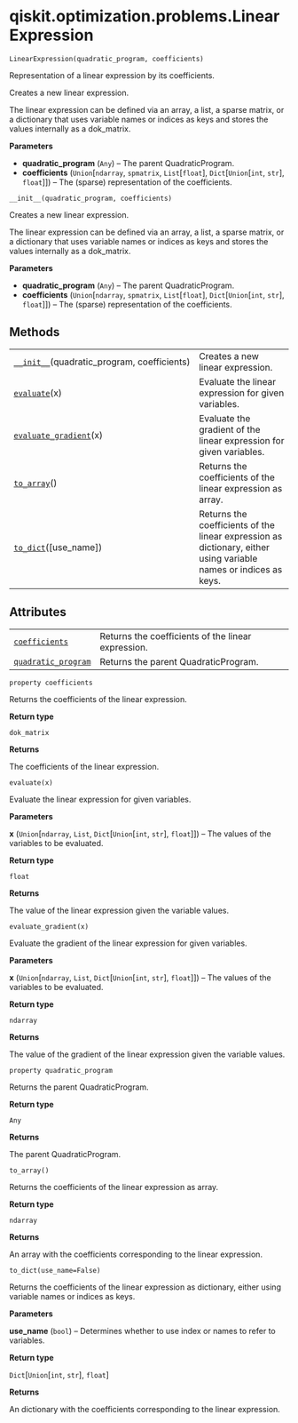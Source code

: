 # qiskit.optimization.problems.LinearExpression

`LinearExpression(quadratic_program, coefficients)`

Representation of a linear expression by its coefficients.

Creates a new linear expression.

The linear expression can be defined via an array, a list, a sparse matrix, or a dictionary that uses variable names or indices as keys and stores the values internally as a dok\_matrix.

**Parameters**

*   **quadratic\_program** (`Any`) – The parent QuadraticProgram.
*   **coefficients** (`Union`\[`ndarray`, `spmatrix`, `List`\[`float`], `Dict`\[`Union`\[`int`, `str`], `float`]]) – The (sparse) representation of the coefficients.

`__init__(quadratic_program, coefficients)`

Creates a new linear expression.

The linear expression can be defined via an array, a list, a sparse matrix, or a dictionary that uses variable names or indices as keys and stores the values internally as a dok\_matrix.

**Parameters**

*   **quadratic\_program** (`Any`) – The parent QuadraticProgram.
*   **coefficients** (`Union`\[`ndarray`, `spmatrix`, `List`\[`float`], `Dict`\[`Union`\[`int`, `str`], `float`]]) – The (sparse) representation of the coefficients.

## Methods

|                                                                                                                                                                  |                                                                                                                  |
| ---------------------------------------------------------------------------------------------------------------------------------------------------------------- | ---------------------------------------------------------------------------------------------------------------- |
| [`__init__`](#qiskit.optimization.problems.LinearExpression.__init__ "qiskit.optimization.problems.LinearExpression.__init__")(quadratic\_program, coefficients) | Creates a new linear expression.                                                                                 |
| [`evaluate`](#qiskit.optimization.problems.LinearExpression.evaluate "qiskit.optimization.problems.LinearExpression.evaluate")(x)                                | Evaluate the linear expression for given variables.                                                              |
| [`evaluate_gradient`](#qiskit.optimization.problems.LinearExpression.evaluate_gradient "qiskit.optimization.problems.LinearExpression.evaluate_gradient")(x)     | Evaluate the gradient of the linear expression for given variables.                                              |
| [`to_array`](#qiskit.optimization.problems.LinearExpression.to_array "qiskit.optimization.problems.LinearExpression.to_array")()                                 | Returns the coefficients of the linear expression as array.                                                      |
| [`to_dict`](#qiskit.optimization.problems.LinearExpression.to_dict "qiskit.optimization.problems.LinearExpression.to_dict")(\[use\_name])                        | Returns the coefficients of the linear expression as dictionary, either using variable names or indices as keys. |

## Attributes

|                                                                                                                                                           |                                                    |
| --------------------------------------------------------------------------------------------------------------------------------------------------------- | -------------------------------------------------- |
| [`coefficients`](#qiskit.optimization.problems.LinearExpression.coefficients "qiskit.optimization.problems.LinearExpression.coefficients")                | Returns the coefficients of the linear expression. |
| [`quadratic_program`](#qiskit.optimization.problems.LinearExpression.quadratic_program "qiskit.optimization.problems.LinearExpression.quadratic_program") | Returns the parent QuadraticProgram.               |

`property coefficients`

Returns the coefficients of the linear expression.

**Return type**

`dok_matrix`

**Returns**

The coefficients of the linear expression.

`evaluate(x)`

Evaluate the linear expression for given variables.

**Parameters**

**x** (`Union`\[`ndarray`, `List`, `Dict`\[`Union`\[`int`, `str`], `float`]]) – The values of the variables to be evaluated.

**Return type**

`float`

**Returns**

The value of the linear expression given the variable values.

`evaluate_gradient(x)`

Evaluate the gradient of the linear expression for given variables.

**Parameters**

**x** (`Union`\[`ndarray`, `List`, `Dict`\[`Union`\[`int`, `str`], `float`]]) – The values of the variables to be evaluated.

**Return type**

`ndarray`

**Returns**

The value of the gradient of the linear expression given the variable values.

`property quadratic_program`

Returns the parent QuadraticProgram.

**Return type**

`Any`

**Returns**

The parent QuadraticProgram.

`to_array()`

Returns the coefficients of the linear expression as array.

**Return type**

`ndarray`

**Returns**

An array with the coefficients corresponding to the linear expression.

`to_dict(use_name=False)`

Returns the coefficients of the linear expression as dictionary, either using variable names or indices as keys.

**Parameters**

**use\_name** (`bool`) – Determines whether to use index or names to refer to variables.

**Return type**

`Dict`\[`Union`\[`int`, `str`], `float`]

**Returns**

An dictionary with the coefficients corresponding to the linear expression.
